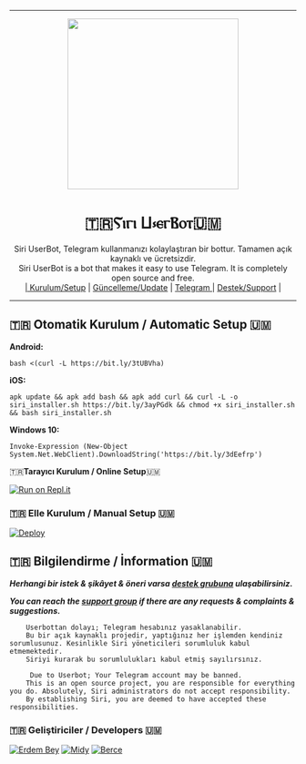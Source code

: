 
----

<div align="center">
  <img src="https://github.com/ErdemBey1/SiriNewInstaller/blob/main/SiriLogo.jpg" width="300" height="300">
  <h1>🇹🇷Ⲋⲓⲅⲓ Ⳙ⳽ⲉⲅⲂⲟⲧ🇺🇲</h1>
</div>
<p align="center">
    Siri UserBot, Telegram kullanmanızı kolaylaştıran bir bottur. Tamamen açık kaynaklı ve ücretsizdir. <br>
    Siri UserBot is a bot that makes it easy to use Telegram. It is completely open source and free.
    <br>
        <a href="https://github.com/ErdemBey1/SiriUserBot/blob/master/README.md#kurulum">| Kurulum/Setup</a> |
        <a href="https://github.com/ErdemBey1/SiriUserBot/wiki/G%C3%BCncelleme">Güncelleme/Update</a> |
        <a href="https://t.me/SiriUserBot">Telegram </a> |
        <a href="https://t.me/SiriSupport">Destek/Support</a> |
    <br>
</p>

----

## 🇹🇷 Otomatik Kurulum / Automatic Setup 🇺🇲

**Android:** 

` bash <(curl -L https://bit.ly/3tUBVha) `

**iOS:**  

`apk update && apk add bash && apk add curl && curl -L -o siri_installer.sh https://bit.ly/3ayPGdk && chmod +x siri_installer.sh && bash siri_installer.sh`

**Windows 10:** 

`Invoke-Expression (New-Object System.Net.WebClient).DownloadString('https://bit.ly/3dEefrp')`


🇹🇷**Tarayıcı Kurulum / Online Setup**🇺🇲

[![Run on Repl.it](https://repl.it/badge/github/ErdemBey1/siriinstaller)](https://repl.it/@ErdemBey1/siriinstaller)

### 🇹🇷 Elle Kurulum / Manual Setup 🇺🇲

[![Deploy](https://www.herokucdn.com/deploy/button.svg)](https://heroku.com/deploy?template=https://github.com/ErdemBey1/SiriUserBot)

## 🇹🇷 Bilgilendirme / İnformation 🇺🇲
***Herhangi bir istek & şikâyet & öneri varsa [destek grubuna](https://t.me/SiriSupport) ulaşabilirsiniz.***

***You can reach the [support group](https://t.me/SiriSupport) if there are any requests & complaints & suggestions.***
```
    Userbottan dolayı; Telegram hesabınız yasaklanabilir.
    Bu bir açık kaynaklı projedir, yaptığınız her işlemden kendiniz sorumlusunuz. Kesinlikle Siri yöneticileri sorumluluk kabul etmemektedir.
    Siriyi kurarak bu sorumlulukları kabul etmiş sayılırsınız.
```

```
     Due to Userbot; Your Telegram account may be banned.
    This is an open source project, you are responsible for everything you do. Absolutely, Siri administrators do not accept responsibility.
    By establishing Siri, you are deemed to have accepted these responsibilities.
```

### 🇹🇷 Geliştiriciler / Developers 🇺🇲
[![Erdem Bey](https://github.com/erdembey1.png?size=100)](https://github.com/erdembey1)  [![Midy](https://github.com/ribonney.png?size=100)](https://github.com/ribonney)  [![Berce](https://github.com/must4f.png?size=100)](https://github.com/must4f)
